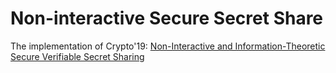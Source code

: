 # Non-interactive Secure Secret Share

The implementation of Crypto'19: [Non-Interactive and Information-Theoretic Secure Verifiable Secret Sharing](https://link.springer.com/chapter/10.1007/3-540-46766-1_9)